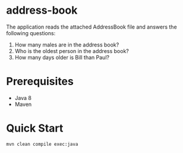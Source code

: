 address-book
====================

The application reads the attached AddressBook file and answers the following questions:

1. How many males are in the address book?
2. Who is the oldest person in the address book?
3. How many days older is Bill than Paul?

Prerequisites
=============

* Java 8
* Maven

Quick Start
===========

`mvn clean compile exec:java`

